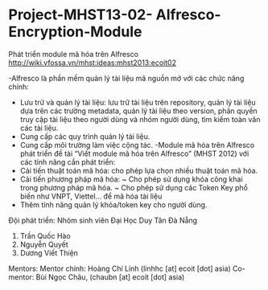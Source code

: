 Project-MHST13-02- Alfresco-Encryption-Module
========================================

Phát triển module mã hóa trên Alfresco 
http://wiki.vfossa.vn/mhst:ideas:mhst2013:ecoit02

-Alfresco là phần mềm quản lý tài liệu mã nguồn mở với các chức năng chính:
  + Lưu trữ và quản lý tài liệu: lưu trữ tài liệu trên repository, quản lý tài liệu dựa trên các trường metadata, quản lý tài liệu theo version, phân quyền truy cập tài liệu theo người dùng và nhóm người dùng, tìm kiếm toàn văn các tài liệu.
  + Cung cấp các quy trình quản lý tài liệu.
  + Cung cấp môi trường làm việc cộng tác.
-Module mã hóa trên Alfresco phát triển đề tài “Viết module mã hóa trên Alfresco” (MHST 2012) với các tính năng cần phát triển:
  + Cải tiến thuật toán mã hóa: cho phép lựa chọn nhiều thuật toán mã hóa.
  + Cải tiến phương pháp mã hóa:
     ~ Cho phép sử dụng khóa công khai trong phương pháp mã hóa.
     ~ Cho phép sử dụng các Token Key phổ biến như VNPT, Viettel… để mã hóa tài liệu
  + Thêm tính năng quản lý khóa/token key cho người dùng.

Đội phát triển: Nhóm sinh viên Đại Học Duy Tân Đà Nẵng

1. Trần Quốc Hào
2. Nguyễn Quyết
3. Dương Viết Thiện

Mentors:
  Mentor chính: Hoàng Chí Linh (linhhc [at] ecoit [dot] asia)
  Co-mentor: Bùi Ngọc Châu, (chaubn [at] ecoit [dot] asia)
